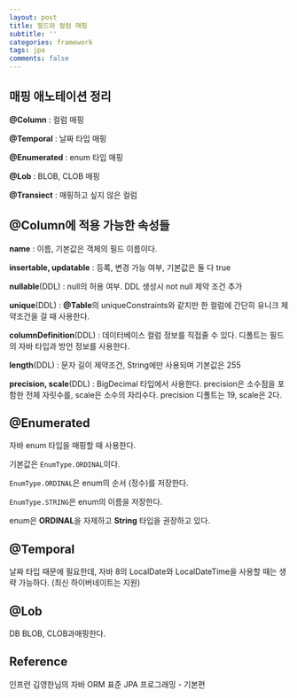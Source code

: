 ```yaml
---
layout: post
title: 필드와 컬럼 매핑
subtitle: ''
categories: framework
tags: jpa
comments: false
---
```


## 매핑 애노테이션 정리

**@Column** : 컬럼 매핑

**@Temporal** : 날짜 타입 매핑

**@Enumerated** : enum 타입 매핑

**@Lob** : BLOB, CLOB 매핑

**@Transiect** : 매핑하고 싶지 않은 컬럼

## @Column에 적용 가능한 속성들

**name** : 이름, 기본값은 객체의 필드 이름이다.

**insertable, updatable** : 등록, 변경 가능 여부, 기본값은 둘 다 true

**nullable**(DDL) : null의 허용 여부. DDL 생성시 not null 제약 조건 추가

**unique**(DDL) : **@Table**의 uniqueConstraints와 같지만 한 컬럼에 간단히 유니크 제약조건을 걸 때 사용한다.

**columnDefinition**(DDL) : 데이터베이스 컬럼 정보를 직접줄 수 있다. 디폴트는 필드의 자바 타입과 방언 정보를 사용한다.

**length**(DDL) : 문자 길이 제약조건, String에만 사용되며 기본값은 255

**precision, scale**(DDL) : BigDecimal 타입에서 사용한다. precision은 소수점을 포함한 전체 자릿수를, scale은 소수의 자리수다. precision 디폴트는 19, scale은 2다.

## @Enumerated

자바 enum 타입을 매핑할 때 사용한다.

기본값은 `EnumType.ORDINAL`이다.

`EnumType.ORDINAL`은 enum의 순서 (정수)를 저장한다.

`EnumType.STRING`은 enum의 이름을 저장한다.

enum은 **ORDINAL**을 자제하고 **String** 타입을 권장하고 있다.

## @Temporal

날짜 타입 때문에 필요한데, 자바 8의 LocalDate와 LocalDateTime을 사용할 때는 생략 가능하다. (최신 하이버네이트는 지원)

## @Lob

DB BLOB, CLOB과매핑한다.

## Reference

인프런 김영한님의 자바 ORM 표준 JPA 프로그래밍 - 기본편
